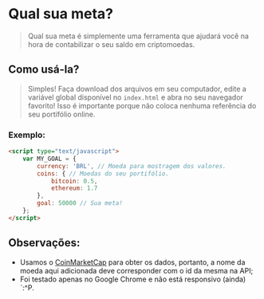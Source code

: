 # Qual sua meta?

> Qual sua meta é simplemente uma ferramenta que ajudará você na hora de contabilizar
> o seu saldo em criptomoedas.

## Como usá-la?

> Simples! Faça download dos arquivos em seu computador, edite a variável global disponível no
> `index.html` e abra no seu navegador favorito! Isso é importante porque não coloca nenhuma
> referência do seu portifólio online.

### Exemplo:

```html
<script type="text/javascript">
    var MY_GOAL = {
        currency: 'BRL', // Moeda para mostragem dos valores.
        coins: { // Moedas do seu portifólio.
            bitcoin: 0.5,
            ethereum: 1.7
        },
        goal: 50000 // Sua meta!
    };
</script>
```

## Observações:

- Usamos o [CoinMarketCap] para obter os dados, portanto, a nome da moeda aqui adicionada deve corresponder com o id da mesma na API;
- Foi testado apenas no Google Chrome e não está responsivo (ainda) \`:^P.


[CoinMarketCap]: <https://coinmarketcap.com>
